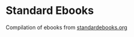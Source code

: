 # Standard Ebooks

Compilation of ebooks from [standardebooks.org](https://standardebooks.org/about)
